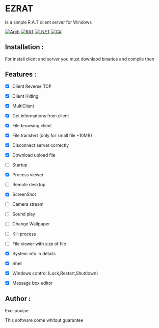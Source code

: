 # EZRAT

Is a simple R.A.T client server for Windows

[![Arch](https://img.shields.io/badge/-Arch%20:%20x86-red?&style=flat-square)](https://google.com)
[![RAT](https://img.shields.io/badge/-RAT-black?&style=flat-square)](https://google.com)
[![.NET](https://img.shields.io/badge/-.NET%204.0-purple?&style=flat-square)](https://google.com)
[![C#](https://img.shields.io/badge/-C%23-green?&style=flat-square)](https://google.com)

## Installation :
For install client and server you must downlaod binaries and compile then

## Features :
- [x] Client Reverse TCP
- [x] Client Hiding
- [x] MultiClient
- [x] Get informations from client
- [x] File browsing client
- [x] File transfert (only for small file ~10MB)
- [x] Disconnect server correctly
- [x] Download upload file
- [ ] Startup
- [x] Process viewer
- [ ] Remote desktop
- [x] ScreenShot
- [ ] Camera stream
- [ ] Sound play
- [ ] Change Wallpaper
- [ ] Kill process
- [ ] File viewer with size of file
- [x] System info in details
- [x] Shell
- [x] Windows control (Lock,Restart,Shutdown)
- [x] Message box editor 


## Author :
Exo-poulpe

This software come whitout guarantee